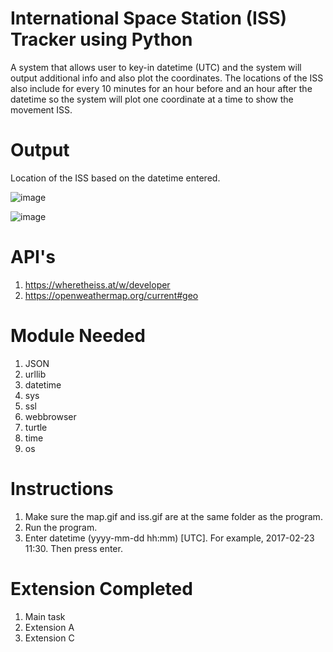 # International Space Station (ISS) Tracker using Python
A system that allows user to key-in datetime (UTC) and the system will output additional info and also plot the coordinates. The locations of the ISS also include for every 10 minutes for an hour before and an hour after the datetime so the system will plot one coordinate at a time to show the movement ISS.
# Output
Location of the ISS based on the datetime entered.

![image](https://user-images.githubusercontent.com/96214490/146868545-c5141ab4-3f80-45ff-b4ac-0122628144e3.png)

![image](https://user-images.githubusercontent.com/96214490/146868691-4fdda8c1-3c72-41d8-a50d-8ff107ce1eea.png)

# API's
1. https://wheretheiss.at/w/developer
2. https://openweathermap.org/current#geo
# Module Needed
1. JSON
2. urllib
3. datetime
4. sys
5. ssl
6. webbrowser
7. turtle
8. time
9. os
# Instructions
1. Make sure the map.gif and iss.gif are at the same folder as the program.
2. Run the program.
3. Enter datetime (yyyy-mm-dd hh:mm) [UTC]. For example, 2017-02-23 11:30. Then press enter.
# Extension Completed
1. Main task
2. Extension A
3. Extension C
